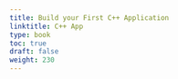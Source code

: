 ```yaml
---
title: Build your First C++ Application
linktitle: C++ App
type: book
toc: true
draft: false
weight: 230
---
```

